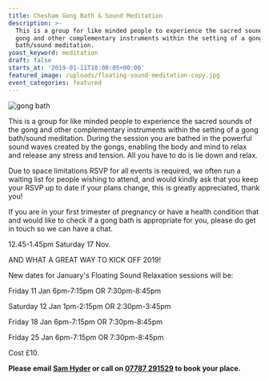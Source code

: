 ```yaml
---
title: Chesham Gong Bath & Sound Meditation
description: >-
  This is a group for like minded people to experience the sacred sounds of the
  gong and other complementary instruments within the setting of a gong
  bath/sound meditation.
yoast_keyword: meditation
draft: false
starts_at: '2019-01-11T18:00:05+00:00'
featured_image: /uploads/floating-sound-meditation-copy.jpg
event_categories: featured
---
```

![gong bath](/uploads/floating-sound-meditation-copy.jpg)

This is a group for like minded people to experience the sacred sounds of the gong and other complementary instruments within the setting of a gong bath/sound meditation. During the session you are bathed in the powerful sound waves created by the gongs, enabling the body and mind to relax and release any stress and tension. All you have to do is lie down and relax. 

Due to space limitations RSVP for all events is required, we often run a waiting list for people wishing to attend, and would kindly ask that you keep your RSVP up to date if your plans change, this is greatly appreciated, thank you!

If you are in your first trimester of pregnancy or have a health condition that and would like to check if a gong bath is appropriate for you, please do get in touch so we can have a chat.

12.45-1.45pm Saturday 17 Nov.

AND WHAT A GREAT WAY TO KICK OFF 2019!

New dates for January's Floating Sound Relaxation sessions will be:

Friday 11 Jan 6pm-7:15pm OR 7:30pm-8:45pm

Saturday 12 Jan 1pm-2:15pm OR 2:30pm-3:45pm

Friday 18 Jan 6pm-7:15pm OR 7:30pm-8:45pm

Friday 25 Jan 6pm-7:15pm OR 7:30pm-8:45pm

 Cost £10. 

**Please email [Sam Hyder](mailto:sam_hyder@hotmail.co.uk) or call on [07787 291529](tel:07787291529) to book your place.**
